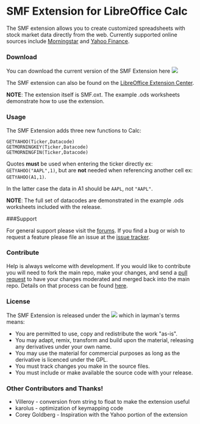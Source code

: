 SMF Extension for LibreOffice Calc
===
The SMF extension allows you to create customized spreadsheets with stock market data directly from the web. Currently supported online sources include [Morningstar](http://morningstar.com) and [Yahoo Finance](http://finance.yahoo.com).

### Download   
You can download the current version of the SMF Extension here [![][shield:release-latest]][GIT:release]

The SMF extension can also be found on the [LibreOffice Extension Center](http://extensions.libreoffice.org/extension-center/smf-extension).

**NOTE**: The extension itself is SMF.oxt.  The example .ods worksheets demonstrate how to use the extension.

### Usage

The SMF Extension adds three new functions to Calc:  
```
GETYAHOO(Ticker,Datacode) 
GETMORNINGKEY(Ticker,Datacode) 
GETMORNINGFIN(Ticker,Datacode)  
```  

Quotes **must** be used when entering the ticker directly ex: ```GETYAHOO("AAPL",1)```, but are **not** needed when referencing another cell ex: ```GETYAHOO(A1,1)```.

In the latter case the data in A1 should be ```AAPL```, not ```"AAPL"```.

**NOTE**: The full set of datacodes are demonstrated in the example .ods worksheets included with the release.

###Support

For general support please visit the [forums](http://forum.openoffice.org/en/forum/index.php). If you find a bug or wish to request a feature please file an issue at the [issue tracker](http://github.com/madsailor/SMF-Extension/issues).

### Contribute

Help is always welcome with development.  If you would like to contribute you will need to fork the main repo, make your changes, and send a [pull request](http://github.com/madsailor/SMF-Extension/pulls) to have your changes moderated and merged back into the main repo. Details on that process can be found [here](https://help.github.com/articles/set-up-git/).  


### License

The SMF Extension is released under the [![][shield:LGPL3]][License:3.0] which in layman's terms means:  

* You are permitted to use, copy and redistribute the work "as-is".
* You may adapt, remix, transform and build upon the material, releasing any derivatives under your own name.
* You may use the material for commercial purposes as long as the derivative is licenced under the GPL.
* You must track changes you make in the source files.
* You must include or make available the source code with your release.

### Other Contributors and Thanks!
* Villeroy - conversion from string to float to make the extension useful
* karolus - optimization of keymapping code
* Corey Goldberg - Inspiration with the Yahoo portion of the extension

[GIT:release]: http://github.com/madsailor/SMF-Extension/releases/latest
[License:3.0]: http://www.gnu.org/licenses/lgpl.html
[shield:release-latest]: http://img.shields.io/github/release/madsailor/SMF-Extension.svg
[shield:LGPL3]: http://img.shields.io/badge/license-LGPL%20v.3-blue.svg
